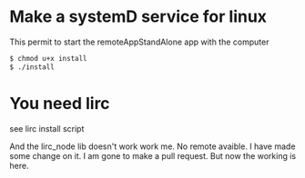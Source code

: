 # Make a systemD service for linux

This permit to start the remoteAppStandAlone app with the computer


```bash
$ chmod u+x install 
$ ./install
```

# You need lirc

see lirc install script

And the lirc_node lib doesn't work work me. No remote avaible.
I have made some change on it.
I am gone to make a pull request. But now the working is here.
